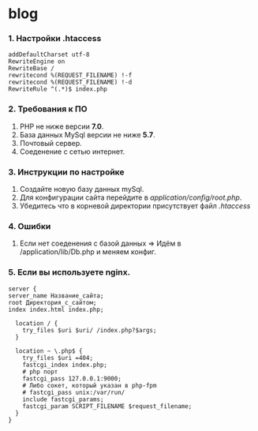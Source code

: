 # blog

### 1. Настройки .htaccess
```
addDefaultCharset utf-8
RewriteEngine on
RewriteBase /
rewritecond %(REQUEST_FILENAME) !-f
rewritecond %(REQUEST_FILENAME) !-d
RewriteRule ^(.*)$ index.php
```
### 2. Требования к ПО
  1. PHP не ниже версии **7.0**.
  1. База данных MySql версии не ниже **5.7**.
  1. Почтовый сервер.
  1. Соеденение с сетью интернет.

### 3. Инструкции по настройке
  1. Создайте новую базу данных mySql.
  2. Для конфигурации сайта перейдите в *application/config/root.php*.
  3. Убедитесь что в корневой директории присутствует файл *.htaccess*

### 4. Ошибки
  1. Если нет соеденения с базой данных => Идём в /application/lib/Db.php и меняем конфиг.

### 5. Если вы используете nginx.
```
server {
server_name Название_сайта;
root Директория_с_сайтом;
index index.html index.php;

  location / {
    try_files $uri $uri/ /index.php?$args;
  }

  location ~ \.php$ {
    try_files $uri =404;
    fastcgi_index index.php;
    # php порт
    fastcgi_pass 127.0.0.1:9000;
    # Либо сокет, который указан в php-fpm
    # fastcgi_pass unix:/var/run/
    include fastcgi_params;
    fastcgi_param SCRIPT_FILENAME $request_filename;
  }
}
```
